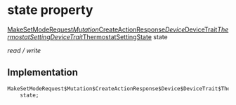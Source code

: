 


# state property






[MakeSetModeRequest$Mutation$CreateActionResponse$Device$DeviceTrait$ThermostatSettingDeviceTrait$ThermostatSettingState](../../graphql_devices_thermostat_thermostat_queries.graphql/MakeSetModeRequest$Mutation$CreateActionResponse$Device$DeviceTrait$ThermostatSettingDeviceTrait$ThermostatSettingState-class.md) state
  
_read / write_






## Implementation

```dart
MakeSetModeRequest$Mutation$CreateActionResponse$Device$DeviceTrait$ThermostatSettingDeviceTrait$ThermostatSettingState
    state;


```







